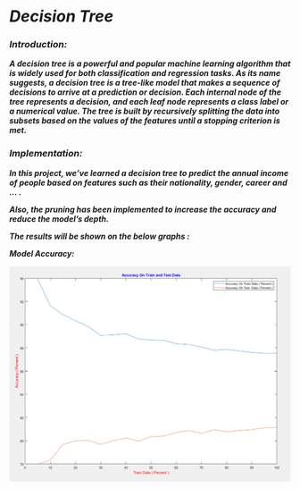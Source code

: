 # ***Decision Tree***

### ***Introduction:***

***A decision tree is a powerful and popular machine learning algorithm that is widely used for both classification and regression tasks. As its name suggests, a decision tree is a tree-like model that makes a sequence of decisions to arrive at a prediction or decision. Each internal node of the tree represents a decision, and each leaf node represents a class label or a numerical value. The tree is built by recursively splitting the data into subsets based on the values of the features until a stopping criterion is met.***

### ***Implementation:***

***In this project, we’ve learned a decision tree to predict the annual income of people based on features such as their nationality, gender, career and … .***

***Also, the pruning has been implemented to increase the accuracy and reduce the model’s depth.***

***The results will be shown on the below graphs :***

***Model Accuracy:***

<div style="text-align:center"><img src=".\resources\fig1.png" /></div>